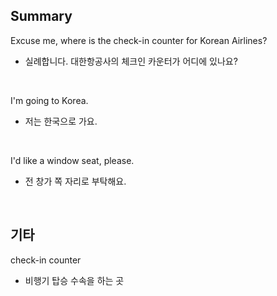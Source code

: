 ## Summary

Excuse me, where is the check-in counter for Korean Airlines?
- 실례합니다. 대한항공사의 체크인 카운터가 어디에 있나요?

<br>

I'm going to Korea.
- 저는 한국으로 가요.

<br>

I'd like a window seat, please.
- 전 창가 쪽 자리로 부탁해요.

<br>

## 기타

check-in counter
- 비행기 탑승 수속을 하는 곳
